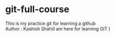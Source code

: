 # git-full-course

This is my practice git for learning a github
<br>
Author : Kashish Shah(I am here for learning GIT )
